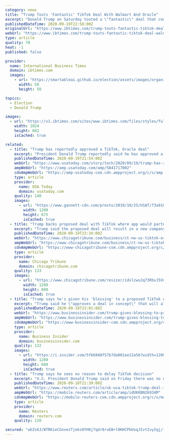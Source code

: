 ```yaml
---
category: news
title: "Trump Touts 'Fantastic' TikTok Deal With Walmart And Oracle"
excerpt: "Donald Trump on Saturday touted a \"fantastic\" deal that could see Oracle and Walmart become the US tech partners for TikTok, which the president is seeking to ban over security concerns. \"I think it's going to be a fantastic deal,"
publishedDateTime: 2020-09-19T22:58:00Z
originalUrl: "https://www.ibtimes.com/trump-touts-fantastic-tiktok-deal-walmart-oracle-3048610"
webUrl: "https://www.ibtimes.com/trump-touts-fantastic-tiktok-deal-walmart-oracle-3048610"
type: article
quality: 70
heat: -1
published: false

provider:
  name: International Business Times
  domain: ibtimes.com
  images:
    - url: "https://smartableai.github.io/election/assets/images/organizations/ibtimes.com-50x50.jpg"
      width: 50
      height: 50

topics:
  - Election
  - Donald Trump

images:
  - url: "https://s1.ibtimes.com/sites/www.ibtimes.com/files/styles/full/public/2020/09/19/us-president-donald-trump-has-targeted-video-sharing.jpg"
    width: 1024
    height: 682
    isCached: true

related:
  - title: "Trump has reportedly approved a TikTok, Oracle deal"
    excerpt: "President Donald Trump reportedly said he has approved a bid by Oracle to take over TikTok's U.S. operations in a move that would mean the app beloved by American teens won't be b"
    publishedDateTime: 2020-09-19T21:54:00Z
    webUrl: "https://www.usatoday.com/story/tech/2020/09/19/trump-has-reportedly-approved-tiktok-oracle-deal/5841717002/"
    ampWebUrl: "https://amp.usatoday.com/amp/5841717002"
    cdnAmpWebUrl: "https://amp-usatoday-com.cdn.ampproject.org/c/s/amp.usatoday.com/amp/5841717002"
    type: article
    provider:
      name: USA Today
      domain: usatoday.com
    quality: 140
    images:
      - url: "https://www.gannett-cdn.com/presto/2019/10/25/USAT/f3a9189e-f0f9-492e-9177-afb69215955c-GettyImages-1073325568.jpg?auto=webp&crop=4503,2533,x187,y403&format=pjpg&width=1200"
        width: 1200
        height: 675
        isCached: true
  - title: "Trump backs proposed deal with TikTok where app would partner with Oracle and Walmart"
    excerpt: "Trump said the proposed deal will result in a new company likely to be based in Texas and under the control of U.S.-based Oracle and Walmart."
    publishedDateTime: 2020-09-19T23:34:00Z
    webUrl: "https://www.chicagotribune.com/business/ct-nw-us-tiktok-oracle-walmart-trump-20200919-hrb23okgxfcbrnfjzeind4sqw4-story.html"
    ampWebUrl: "https://www.chicagotribune.com/business/ct-nw-us-tiktok-oracle-walmart-trump-20200919-hrb23okgxfcbrnfjzeind4sqw4-story.html?outputType=amp"
    cdnAmpWebUrl: "https://www-chicagotribune-com.cdn.ampproject.org/c/s/www.chicagotribune.com/business/ct-nw-us-tiktok-oracle-walmart-trump-20200919-hrb23okgxfcbrnfjzeind4sqw4-story.html?outputType=amp"
    type: article
    provider:
      name: Chicago Tribune
      domain: chicagotribune.com
    quality: 133
    images:
      - url: "https://www.chicagotribune.com/resizer/idvlzwuJq73RbvJ5Vm39VGB0K70=/1200x0/top/cloudfront-us-east-1.images.arcpublishing.com/tronc/SG4356SYJZS5Q3QGZPHW3BWMFQ.aspx"
        width: 1200
        height: 800
        isCached: true
  - title: "Trump says he's given his 'blessing' to a proposed TikTok deal with Oracle and Walmart"
    excerpt: "Trump said he \"approves a deal in concept\" that will allow TikTok to continue to operate in the United States under a deal with Oracle and Walmart."
    publishedDateTime: 2020-09-19T23:01:00Z
    webUrl: "https://www.businessinsider.com/trump-gives-blessing-to-proposed-tiktok-deal-with-oracle-2020-9"
    ampWebUrl: "https://www.businessinsider.com/trump-gives-blessing-to-proposed-tiktok-deal-with-oracle-2020-9?amp"
    cdnAmpWebUrl: "https://www-businessinsider-com.cdn.ampproject.org/c/s/www.businessinsider.com/trump-gives-blessing-to-proposed-tiktok-deal-with-oracle-2020-9?amp"
    type: article
    provider:
      name: Business Insider
      domain: businessinsider.com
    quality: 132
    images:
      - url: "https://i.insider.com/5f66848f57b7da001ee12a56?width=1200&format=jpeg"
        width: 1200
        height: 600
        isCached: true
  - title: "Trump says he sees no reason to delay TikTok decision"
    excerpt: "U.S. President Donald Trump said on Friday there was no need to delay a decision on a proposed deal for popular Chinese-owned social media app TikTok, adding he would be looking at it shortly."
    publishedDateTime: 2020-09-18T21:39:00Z
    webUrl: "https://www.reuters.com/article/uk-usa-tiktok-trump-deal-idUKKBN26934M"
    ampWebUrl: "https://mobile.reuters.com/article/amp/idUKKBN26934M"
    cdnAmpWebUrl: "https://mobile-reuters-com.cdn.ampproject.org/c/s/mobile.reuters.com/article/amp/idUKKBN26934M"
    type: article
    provider:
      name: Reuters
      domain: reuters.com
    quality: 120

secured: "wbZs6J/WTRKieCGnxezTjeks0YH6j7qdr8ruEB+l0KHCPbUxqJIvtIvyIqj/fOBUZO9F8uwmAZC9/PD+0ByaP52G6uWdVoS00edFWX0TzaXjqy6BwnXLbDVxmOqS442PeChxksTssQ3oVROhHuHMiO0BD9VrF7ZSpRr25XjRN1NJ1A5AA71gFqN/+LfOVlLfX68jdC1Rxb6juUKOJUaB9Jkho8OgzTGXRMsaP74HBIwmWnclonCVI/wmO0kcB+3OeVhIG8XfvrN1kp/9qRWqKyKlkLAi6wU4UWyRk5V8fzgrgy81PJG7Z6ML7Pw/SbCkOgyUDPQ9jCaKFyNSo5aP4aIfmSjmPQXG6QBIaFEvXZw=;hEVywgLQN1GdAHa/9+2+KQ=="
---
```


